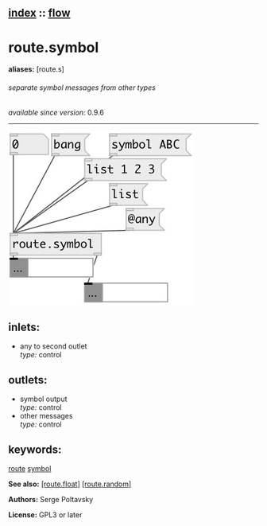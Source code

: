 [index](index.html) :: [flow](category_flow.html)
---

# route.symbol
**aliases:** [route.s]


###### separate symbol messages from other types

*available since version:* 0.9.6

---




[![example](../examples/img/route.symbol.jpg)](../examples/pd/route.symbol.pd)









## inlets:

* any to second outlet<br>
_type:_ control



## outlets:

* symbol output<br>
_type:_ control
* other messages<br>
_type:_ control



## keywords:

[route](keywords/route.html)
[symbol](keywords/symbol.html)



**See also:**
[\[route.float\]](route.float.html)
[\[route.random\]](route.random.html)




**Authors:** Serge Poltavsky




**License:** GPL3 or later





